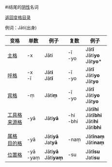 #i结尾的[阴性](feminine.md)名词

[返回变格目录](declension.md)

例词：Jāti(出身)

|变格|单数|例子|复数|例子|
|---|-----|------|----|----|
|[主格](../../declension/nom.md)|-x|Jāti|-ī<br>-yo|Jāt**ī**<br>Jāti**yo**<br>Jāt**yo***|
|[呼格](../../declension/voc.md)|-x<br>-ī|Jāt**i**<br>Jāt**ī**|-ī<br>-yo|Jāt**ī**<br>Jāti**yo**<br>Jāt**yo**|
|[宾格](../../declension/acc.md)|-ṃ|Jāti**ṃ**|-ī<br>-yo|Jāt**ī**<br>Jāti**yo**<br>Jāt**yo**|
|[工具格](../../declension/instr.md)<br>[来源格](../../declension/abl.md)|-yā|Jāti**yā**|-hi<br>-bhi|Jāt**īhi**<br>Jāt**ībhi**<br>Jāti**hi**<br>Jāti**bhi**|
|[属格](../../declension/gen.md)<br>[目的格](../declension/dat.md)|-yā|Jāti**yā**<br>Jat**yā**|-naṃ|Jāt**īnaṃ**<br>Jāti**naṃ**|
|[位置格](../../declension/loc.md)|-yā<br>-yaṃ|Jāti**yā**<br>Jāti**yaṃ**|-su|Jāt**īsu**<br>Jati**su**|
